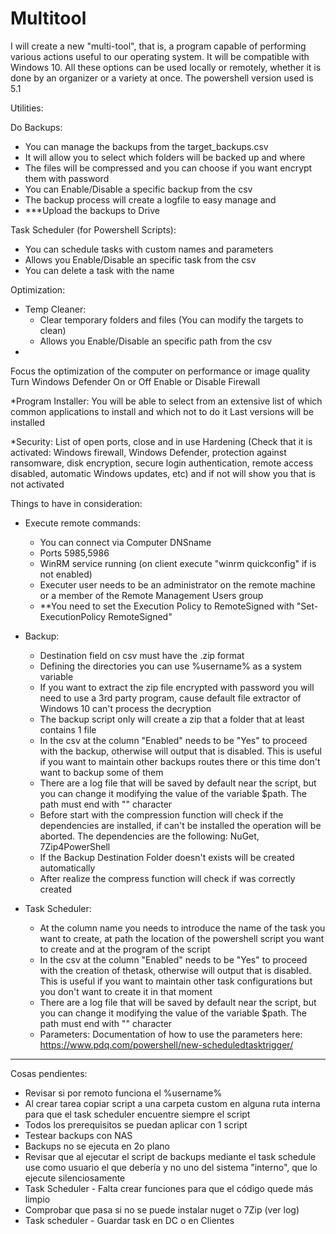 # Multitool
I will create a new "multi-tool", that is, a program capable of performing various actions useful to our operating system. It will be compatible with Windows 10. All these options can be used locally or remotely, whether it is done by an organizer or a variety at once. The powershell version used is 5.1

Utilities:

Do Backups:
 - You can manage the backups from the target_backups.csv
 - It will allow you to select which folders will be backed up and where
 - The files will be compressed and you can choose if you want encrypt them with password
 - You can Enable/Disable a specific backup from the csv
 - The backup process will create a logfile to easy manage and 
 - ***Upload the backups to Drive

Task Scheduler (for Powershell Scripts):
 - You can schedule tasks with custom names and parameters
 - Allows you Enable/Disable an specific task from the csv
 - You can delete a task with the name

Optimization:
 - Temp Cleaner:
 	- Clear temporary folders and files (You can modify the targets to clean)
 	- Allows you Enable/Disable an specific path from the csv
 - 
Focus the optimization of the computer on performance or image quality
Turn Windows Defender On or Off
Enable or Disable Firewall

*Program Installer:
You will be able to select from an extensive list of which common applications to install and which not to do it
Last versions will be installed

*Security:
List of open ports, close and in use
Hardening (Check that it is activated: Windows firewall, Windows Defender, protection against ransomware, disk encryption, secure login authentication, remote access disabled, automatic Windows updates, etc) and if not will show you that is not activated

Things to have in consideration:

 - Execute remote commands:
 	- You can connect via Computer DNSname
 	- Ports 5985,5986
 	- WinRM service running (on client execute "winrm quickconfig" if is not enabled)
 	- Executer user needs to be an administrator on the remote machine or a member of the Remote Management Users group
 	- **You need to set the Execution Policy to RemoteSigned with "Set-ExecutionPolicy RemoteSigned"

 - Backup:
 	- Destination field on csv must have the .zip format
 	- Defining the directories you can use %username% as a system variable
 	- If you want to extract the zip file encrypted with password you will need to use a 3rd party program, cause default file extractor of Windows 10 can't process the decryption
 	- The backup script only will create a zip that a folder that at least contains 1 file
 	- In the csv at the column "Enabled" needs to be "Yes" to proceed with the backup, otherwise will output that is disabled. This is useful if you want to maintain other backups routes there or this time don't want to backup some of them
 	- There are a log file that will be saved by default near the script, but you can change it modifying the value of the variable $path. The path must end with "\" character
 	- Before start with the compression function will check if the dependencies are installed, if can't be installed the operation will be aborted. The dependencies are the following: NuGet, 7Zip4PowerShell
 	- If the Backup Destination Folder doesn't exists will be created automatically
 	- After realize the compress function will check if was correctly created

 - Task Scheduler:
 	- At the column name you needs to introduce the name of the task you want to create, at path the location of the powershell script you want to create and at the program of the script
 	- In the csv at the column "Enabled" needs to be "Yes" to proceed with the creation of thetask, otherwise will output that is disabled. This is useful if you want to maintain other task configurations but you don't want to create it in that moment
 	- There are a log file that will be saved by default near the script, but you can change it modifying the value of the variable $path. The path must end with "\" character
 	- Parameters:
		Documentation of how to use the parameters here: https://www.pdq.com/powershell/new-scheduledtasktrigger/

******************************************************************

Cosas pendientes:
 - Revisar si por remoto funciona el %username%
 - Al crear tarea copiar script a una carpeta custom en alguna ruta interna para que el task scheduler encuentre siempre el script
 - Todos los prerequisitos se puedan aplicar con 1 script
 - Testear backups con NAS
 - Backups no se ejecuta en 2o plano
 - Revisar que al ejecutar el script de backups mediante el task schedule use como usuario el que debería y no uno del sistema "interno", que lo ejecute silenciosamente
 - Task Scheduler - Falta crear funciones para que el código quede más limpio
 - Comprobar que pasa si no se puede instalar nuget o 7Zip (ver log)
 - Task scheduler - Guardar task en DC o en Clientes